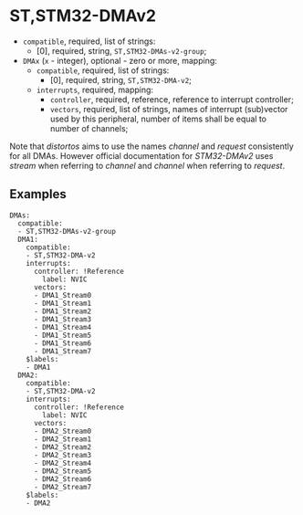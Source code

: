ST,STM32-DMAv2
==============

- `compatible`, required, list of strings:
  - [0], required, string, `ST,STM32-DMAs-v2-group`;
- `DMAx` (`x` - integer), optional - zero or more, mapping:
  - `compatible`, required, list of strings:
    - [0], required, string, `ST,STM32-DMA-v2`;
  - `interrupts`, required, mapping:
    - `controller`, required, reference, reference to interrupt controller;
    - `vectors`, required, list of strings, names of interrupt (sub)vector used by this peripheral, number of items
	shall be equal to number of channels;

Note that *distortos* aims to use the names *channel* and *request* consistently for all DMAs. However official
documentation for *STM32-DMAv2* uses *stream* when referring to *channel* and *channel* when referring to *request*.

Examples
--------

```
DMAs:
  compatible:
  - ST,STM32-DMAs-v2-group
  DMA1:
    compatible:
    - ST,STM32-DMA-v2
    interrupts:
      controller: !Reference
        label: NVIC
      vectors:
      - DMA1_Stream0
      - DMA1_Stream1
      - DMA1_Stream2
      - DMA1_Stream3
      - DMA1_Stream4
      - DMA1_Stream5
      - DMA1_Stream6
      - DMA1_Stream7
    $labels:
    - DMA1
  DMA2:
    compatible:
    - ST,STM32-DMA-v2
    interrupts:
      controller: !Reference
        label: NVIC
      vectors:
      - DMA2_Stream0
      - DMA2_Stream1
      - DMA2_Stream2
      - DMA2_Stream3
      - DMA2_Stream4
      - DMA2_Stream5
      - DMA2_Stream6
      - DMA2_Stream7
    $labels:
    - DMA2
```
